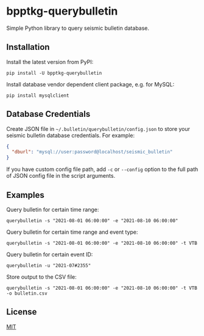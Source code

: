 # bpptkg-querybulletin

Simple Python library to query seismic bulletin database.

## Installation

Install the latest version from PyPI:

    pip install -U bpptkg-querybulletin

Install database vendor dependent client package, e.g. for MySQL:

    pip install mysqlclient

## Database Credentials

Create JSON file in `~/.bulletin/querybulletin/config.json` to store your
seismic bulletin database credentials. For example:

```json
{
  "dburl": "mysql://user:password@localhost/seismic_bulletin"
}
```

If you have custom config file path, add `-c` or `--config` option to the full
path of JSON config file in the script arguments.

## Examples

Query bulletin for certain time range:

    querybulletin -s "2021-08-01 06:00:00" -e "2021-08-10 06:00:00"

Query bulletin for certain time range and event type:

    querybulletin -s "2021-08-01 06:00:00" -e "2021-08-10 06:00:00" -t VTB

Query bulletin for certain event ID:

    querybulletin -u "2021-07#2355"

Store output to the CSV file:

    querybulletin -s "2021-08-01 06:00:00" -e "2021-08-10 06:00:00" -t VTB -o bulletin.csv

## License

[MIT](https://github.com/bpptkg/bpptkg-querybulletin/blob/main/LICENSE)
